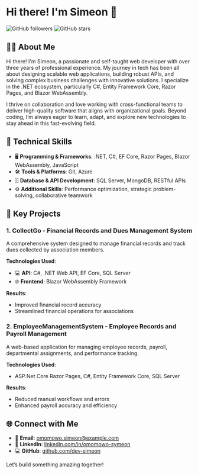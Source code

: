 # Hi there! I'm Simeon 👋

![GitHub followers](https://img.shields.io/github/followers/dev-simeon?style=social) ![GitHub stars](https://img.shields.io/github/stars/dev-simeon?style=social)

## 👨‍💻 About Me

Hi there! I'm Simeon, a passionate and self-taught web developer with over three years of professional experience. My journey in tech has been all about designing scalable web applications, building robust APIs, and solving complex business challenges with innovative solutions. I specialize in the .NET ecosystem, particularly C#, Entity Framework Core, Razor Pages, and Blazor WebAssembly.

I thrive on collaboration and love working with cross-functional teams to deliver high-quality software that aligns with organizational goals. Beyond coding, I’m always eager to learn, adapt, and explore new technologies to stay ahead in this fast-evolving field.

## 🔧 Technical Skills

- 🖥️ **Programming & Frameworks**: .NET, C#, EF Core, Razor Pages, Blazor WebAssembly, JavaScript
- 🛠️ **Tools & Platforms**: Git, Azure
- 🗄️ **Database & API Development**: SQL Server, MongoDB, RESTful APIs
- ⚙️ **Additional Skills**: Performance optimization, strategic problem-solving, collaborative teamwork

## 🌟 Key Projects

### 1. CollectGo - Financial Records and Dues Management System

A comprehensive system designed to manage financial records and track dues collected by association members.

**Technologies Used**:
- 💻 **API**: C#, .NET Web API, EF Core, SQL Server
- 🌐 **Frontend**: Blazor WebAssembly Framework

**Results**:
- Improved financial record accuracy
- Streamlined financial operations for associations

### 2. EmployeeManagementSystem - Employee Records and Payroll Management

A web-based application for managing employee records, payroll, departmental assignments, and performance tracking.

**Technologies Used**:
- ASP.Net Core Razor Pages, C#, Entity Framework Core, SQL Server

**Results**:
- Reduced manual workflows and errors
- Enhanced payroll accuracy and efficiency

## 🌐 Connect with Me

- 📧 **Email**: [omomowo.simeon@example.com](mailto:omomowo.simeon@example.com)
- 🔗 **LinkedIn**: [linkedin.com/in/omomowo-symeon](https://www.linkedin.com/in/omomowo-symeon)
- 💻 **GitHub**: [github.com/dev-simeon](https://github.com/dev-simeon)

Let’s build something amazing together!
